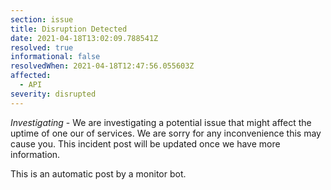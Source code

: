 ```yaml
---
section: issue
title: Disruption Detected
date: 2021-04-18T13:02:09.788541Z
resolved: true
informational: false
resolvedWhen: 2021-04-18T12:47:56.055603Z
affected:
  - API
severity: disrupted
---
```

*Investigating* - We are investigating a potential issue that might affect the uptime of one our of services. We are sorry for any inconvenience this may cause you. This incident post will be updated once we have more information.

This is an automatic post by a monitor bot.
        